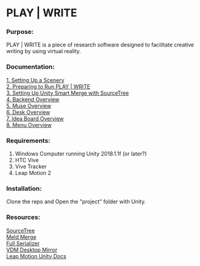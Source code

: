 # PLAY | WRITE

### Purpose:  
PLAY | WRITE is a piece of research software designed to facilitate creative writing by using virtual reality.

### Documentation: 
[1. Setting Up a Scenery](/creating_a_scenery.md)  
[2. Preparing to Run PLAY | WRITE](/preparing_to_run.md)  
[3. Setting Up Unity Smart Merge with SourceTree](/smart_merge_setup.md)  
[4. Backend Overview](/backend_overview.md)  
[5. Muse Overview](/muse_overview.md)  
[6. Desk Overview](/desk_overview.md)  
[7. Idea Board Overview](/whiteboard_overview.md)  
[8. Menu Overview](/menu_overview.md)  
  
### Requirements: 
1. Windows Computer running Unity 2018.1.1f (or later?)  
2. HTC Vive
3. Vive Tracker  
4. Leap Motion 2
  
### Installation: 
Clone the repo and Open the "project" folder with Unity.  
  
### Resources:  
[SourceTree](https://www.sourcetreeapp.com/)  
[Meld Merge](http://meldmerge.org/)  
[Full Serializer](https://github.com/jacobdufault/fullserializer)  
[VDM Desktop Mirror](https://github.com/Clodo76/vr-desktop-mirror)  
[Leap Motion Unity Docs](https://leapmotion.github.io/UnityModules/)
